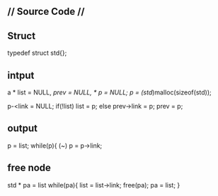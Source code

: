 ## // Source Code //

## Struct
typedef struct std{}; <br/>

## intput
a * list = NULL, *prev = NULL, * p = NULL;
p = (std*)malloc(sizeof(std));

p-<link = NULL;
if(!list) list = p;
else prev->link = p;
prev = p;

## output
p = list;
while(p){
  (~)
  p = p->link;

## free node
std * pa = list
while(pa){
  list = list->link;
  free(pa);
  pa = list;
}
